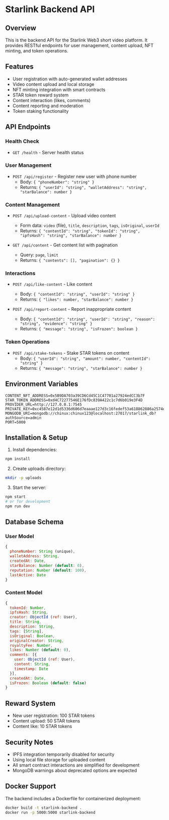 # Starlink Backend API

## Overview
This is the backend API for the Starlink Web3 short video platform. It provides RESTful endpoints for user management, content upload, NFT minting, and token operations.

## Features
- User registration with auto-generated wallet addresses
- Video content upload and local storage
- NFT minting integration with smart contracts
- STAR token reward system
- Content interaction (likes, comments)
- Content reporting and moderation
- Token staking functionality

## API Endpoints

### Health Check
- `GET /health` - Server health status

### User Management
- `POST /api/register` - Register new user with phone number
  - Body: `{ "phoneNumber": "string" }`
  - Returns: `{ "userId": "string", "walletAddress": "string", "starBalance": number }`

### Content Management
- `POST /api/upload-content` - Upload video content
  - Form data: `video` (file), `title`, `description`, `tags`, `isOriginal`, `userId`
  - Returns: `{ "contentId": "string", "tokenId": "string", "ipfsHash": "string", "starBalance": number }`

- `GET /api/content` - Get content list with pagination
  - Query: `page`, `limit`
  - Returns: `{ "contents": [], "pagination": {} }`

### Interactions
- `POST /api/like-content` - Like content
  - Body: `{ "contentId": "string", "userId": "string" }`
  - Returns: `{ "likes": number, "starBalance": number }`

- `POST /api/report-content` - Report inappropriate content
  - Body: `{ "contentId": "string", "userId": "string", "reason": "string", "evidence": "string" }`
  - Returns: `{ "message": "string", "isFrozen": boolean }`

### Token Operations
- `POST /api/stake-tokens` - Stake STAR tokens on content
  - Body: `{ "userId": "string", "amount": number, "contentId": "string" }`
  - Returns: `{ "message": "string", "starBalance": number }`

## Environment Variables
```
CONTENT_NFT_ADDRESS=0x5B9DA703a39CD6Cd45C1C47701a27924edCC3b7F
STAR_TOKEN_ADDRESS=0xd4C72277546E176fDc839A422c1c7d6b019e3F4D
PROVIDER_URL=http://127.0.0.1:7545
PRIVATE_KEY=0xc4587e12d1d5336d606d7eaaae127d3c16fedef53a618862886a2574ef5ac4a1
MONGODB_URI=mongodb://chinux:chinux123@localhost:27017/starlink_db?authSource=admin
PORT=5000
```

## Installation & Setup

1. Install dependencies:
```bash
npm install
```

2. Create uploads directory:
```bash
mkdir -p uploads
```

3. Start the server:
```bash
npm start
# or for development
npm run dev
```

## Database Schema

### User Model
```javascript
{
  phoneNumber: String (unique),
  walletAddress: String,
  createdAt: Date,
  starBalance: Number (default: 0),
  reputation: Number (default: 100),
  lastActive: Date
}
```

### Content Model
```javascript
{
  tokenId: Number,
  ipfsHash: String,
  creator: ObjectId (ref: User),
  title: String,
  description: String,
  tags: [String],
  isOriginal: Boolean,
  originalCreator: String,
  royaltyFee: Number,
  likes: Number (default: 0),
  comments: [{
    user: ObjectId (ref: User),
    content: String,
    timestamp: Date
  }],
  createdAt: Date,
  isFrozen: Boolean (default: false)
}
```

## Reward System
- New user registration: 100 STAR tokens
- Content upload: 50 STAR tokens
- Content like: 10 STAR tokens

## Security Notes
- IPFS integration temporarily disabled for security
- Using local file storage for uploaded content
- All smart contract interactions are simplified for development
- MongoDB warnings about deprecated options are expected

## Docker Support
The backend includes a Dockerfile for containerized deployment:
```bash
docker build -t starlink-backend .
docker run -p 5000:5000 starlink-backend
```
